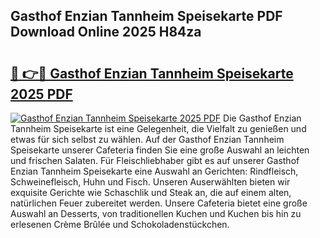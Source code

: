 ## Gasthof Enzian Tannheim Speisekarte PDF Download Online 2025 H84za

# <h2><a href="http://gc9myuf.nevu.top/?p=Gasthof+Enzian+Tannheim+Speisekarte">🔗 👉🔴 Gasthof Enzian Tannheim Speisekarte 2025 PDF</a></h2>

[![Gasthof Enzian Tannheim Speisekarte 2025 PDF](https://i.imgur.com/dBaPXMq.png)](http://gc9myuf.nevu.top/?p=Gasthof+Enzian+Tannheim+Speisekarte)
Die Gasthof Enzian Tannheim Speisekarte ist eine Gelegenheit, die Vielfalt zu genießen und etwas für sich selbst zu wählen. Auf der Gasthof Enzian Tannheim Speisekarte unserer Cafeteria finden Sie eine große Auswahl an leichten und frischen Salaten. Für Fleischliebhaber gibt es auf unserer Gasthof Enzian Tannheim Speisekarte eine Auswahl an Gerichten: Rindfleisch, Schweinefleisch, Huhn und Fisch. Unseren Auserwählten bieten wir exquisite Gerichte wie Schaschlik und Steak an, die auf einem alten, natürlichen Feuer zubereitet werden. Unsere Cafeteria bietet eine große Auswahl an Desserts, von traditionellen Kuchen und Kuchen bis hin zu erlesenen Crème Brûlée und Schokoladenstückchen.
